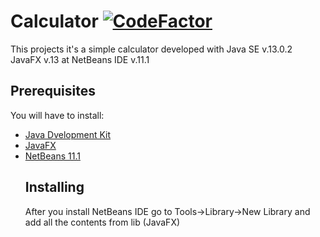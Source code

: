 # Calculator [![CodeFactor](https://www.codefactor.io/repository/github/panagiotis-sklidas/calculator/badge)](https://www.codefactor.io/repository/github/panagiotis-sklidas/calculator)

  This projects it's a simple calculator developed with Java SE v.13.0.2 JavaFX v.13 at NetBeans IDE v.11.1

## Prerequisites
  You will have to install:
  <ul>
  <li><a href="https://www.oracle.com/java/technologies/javase-jdk13-downloads.html">Java Dvelopment       Kit</a></li>
  <li><a href="https://gluonhq.com/products/javafx/">JavaFX</a></li>
  <li><a href="https://netbeans.apache.org/download/nb111/nb111.html">NetBeans 11.1</a></li>

## Installing
  After you install NetBeans IDE go to Tools->Library->New Library and add all the contents from lib (JavaFX)

